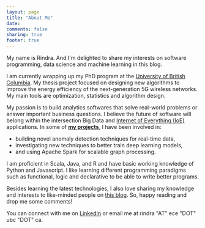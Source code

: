 ```yaml
---
layout: page
title: "About Me"
date: 
comments: false
sharing: true
footer: true
---
```


My name is Rindra. And I'm delighted to share my interests on software programming, data science and machine learning in this blog.

I am currently wrapping up my PhD program at the [University of British Columbia](https://www.ubc.ca/). My thesis project focused on designing new algorithms to improve the energy efficiency of the next-generation 5G wireless networks. My main tools are optimization, statistics and algorithm design. 

My passion is to build analytics softwares that solve real-world problems or answer important business questions. I believe the future of software will belong within the intersection Big Data and [Internet of Everything (IoE)](https://en.wikipedia.org/wiki/Internet_of_Things) applications. In some of [**my projects**](http://giocode.github.io/projects/index.html), I have been involved in: 

- building novel anomaly detection techniques for real-time data,
- investigating new techniques to better train deep learning models,
- and using Apache Spark for scalable graph processing.

I am proficient in Scala, Java, and R and have basic working knowledge of Python and Javascript. I like learning different programming paradigms such as functional, logic and declarative to be able to write better programs. 

Besides learning the latest technologies, I also love sharing my knowledge and interests to like-minded people on [this blog](http://giocode.github.io/). So, happy reading and drop me some comments! 

You can connect with me on [LinkedIn](https://www.linkedin.com/in/rindranirina) or email me at rindra "AT" ece "DOT" ubc "DOT" ca.